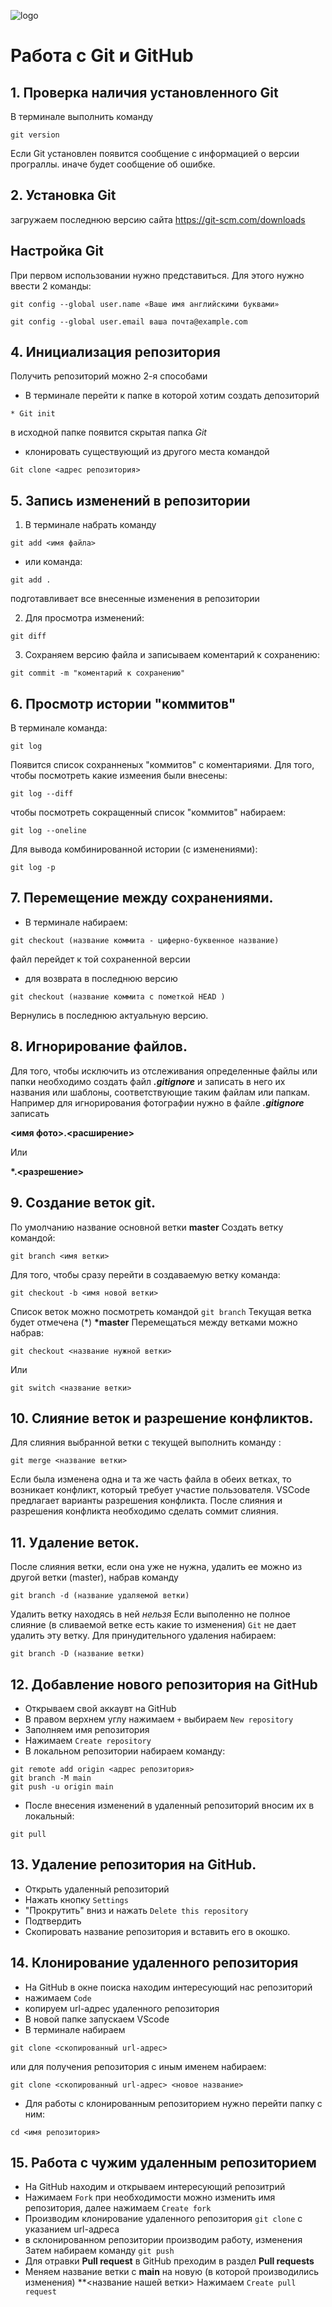 ![logo](Git-Logo-1788C.png)
# Работа с Git и GitHub

## 1. Проверка наличия установленного Git
В терминале выполнить команду 

```
git version
```

Если Git установлен появится сообщение с информацией о версии програллы. иначе будет сообщение об ошибке.

## 2. Установка Git
загружаем последнюю версию сайта https://git-scm.com/downloads

## Настройка Git
При первом использовании нужно представиться. Для этого нужно ввести 2 команды:
```
git config --global user.name «Ваше имя английскими буквами»

git config --global user.email ваша почта@example.com
```
## 4. Инициализация репозитория
Получить репозиторий можно 2-я способами
* В терминале перейти к папке в которой хотим создать депозиторий
```
* Git init
```
в исходной папке появится скрытая папка *Git*

* клонировать существующий из другого места командой 
```
Git clone <адрес репозитория>
```

## 5. Запись изменений в репозитории
1. В терминале набрать команду
```
git add <имя файла>
```
* или команда:
```
git add .
```
подготавливает все внесенные изменения в репозитории

2. Для просмотра изменений:

 ```
 git diff
 ```

3. Сохраняем версию файла и записываем коментарий к сохранению:

 ```
 git commit -m "коментарий к сохранению"
 ```
 
## 6. Просмотр истории "коммитов"
В терминале команда:
```
git log
```
Появится список сохранненых "коммитов" с коментариями.
Для того, чтобы посмотреть какие измеения были внесены:
```
git log --diff
```
чтобы посмотреть сокращенный список "коммитов" набираем:
```
git log --oneline
```
Для вывода комбинированной истории (с изменениями):
```
git log -p
```

## 7. Перемещение между сохранениями.
* В терминале набираем:

```
git checkout (название коммита - циферно-буквенное название)
```
файл перейдет к той сохраненной версии

* для возврата в последнюю версию 
```
git checkout (название коммита с пометкой HEAD )
```
Вернулись в последнюю актуальную версию.

## 8. Игнорирование файлов.

Для того, чтобы исключить из отслеживания определенные файлы или папки необходимо создать файл ***.gitignore*** и записать в него их названия или шаблоны, соответствующие таким файлам или папкам.
Например для игнорирования фотографии нужно в файле ***.gitignore*** записать 

**<имя фото>.<расширение>**

Или 

**\*.<разрешение>**

## 9. Создание веток git.

По умолчанию название основной ветки **master**
Создать ветку командой:
```
git branch <имя ветки>
```
Для того, чтобы сразу перейти в создаваемую ветку команда:
```
git checkout -b <имя новой ветки>
```
Список веток можно посмотреть командой `git branch`
Текущая ветка будет отмечена (*)
**\*master**
Перемещаться между ветками можно набрав:
```
git checkout <название нужной ветки>
```
Или
```
git switch <название ветки>
```

## 10. Слияние веток и разрешение конфликтов.

Для слияния выбранной ветки с текущей выполнить команду :
```
git merge <название ветки>
```
Если была изменена одна и та же часть файла в обеих ветках, то возникает конфликт, который требует участие пользователя.
VSCode предлагает варианты разрешения конфликта.
После слияния и разрешения конфликта необходимо сделать соммит слияния.

## 11. Удаление веток.

После слияния ветки, если она уже не нужна, удалить ее можно из другой ветки (master), набрав команду 
```
git branch -d (название удаляемой ветки)
```
Удалить ветку находясь в ней *нельзя*
Если выполенно не полное слияние (в сливаемой ветке есть какие то изменения) `Git` не дает удалить эту ветку. Для принудительного удаления набираем:
```
git branch -D (название ветки)
```
## 12. Добавление нового репозитория на GitHub

* Открываем свой аккаувт на GitHub
* В правом верхнем углу нажимаем `+` выбираем `New repository`
* Заполняем имя репозитория
* Нажимаем `Create repository`
* В локальном репозитории набираем команду:
```
git remote add origin <адрес репозитория>
git branch -M main
git push -u origin main
```
* После внесения изменений в удаленный репозиторий вносим их в локальный:
```
git pull
```

## 13. Удаление репозитория на GitHub.
* Открыть удаленный репозиторий
* Нажать кнопку `Settings`
* "Прокрутить" вниз и нажать `Delete this repository`
* Подтвердить
* Скопировать название репозитория и вставить его в окошко.

## 14. Клонирование удаленного репозитория
* На GitHub в окне поиска находим интересующий нас репозиторий
* нажимаем `Code`
* копируем url-адрес удаленного репозитория
* В новой папке запускаем VScode
* В терминале набираем
```
git clone <скопированный url-адрес>
```
или для получения репозитория с иным именем набираем:
```
git clone <скопированный url-адрес> <новое название>
```
* Для работы с клонированным репозиторием нужно перейти папку с ним:
```
cd <имя репозитория>
```
## 15. Работа с чужим удаленным репозиторием
* На GitHub находим и открываем интересующий репозитрий
* Нажимаем `Fork` при необходимости можно изменить имя репозитория, далее нажимаем `Create fork`
* Производим клонирование удаленного репозитория `git clone` с указанием url-адреса
*  в склонированном репозитории производим работу, изменения
Затем набираем команду `git push`
* Для отравки **Pull request** в GitHub преходим в раздел **Pull requests**
* Меняем название ветки с **main** на новую (в которой производились изменения) **<название нашей ветки>
Нажимаем `Create pull request`

